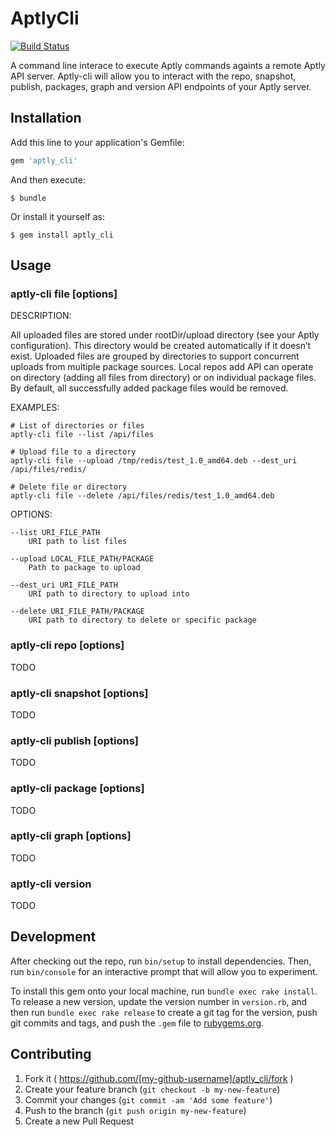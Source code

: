# AptlyCli

[![Build Status](https://travis-ci.org/sepulworld/aptly_cli.svg)](https://travis-ci.org/sepulworld/aptly_cli)

A command line interace to execute Aptly commands againts a remote Aptly API server.  Aptly-cli will allow you to interact with the repo, snapshot, publish, packages, graph and version API endpoints of your Aptly server.

## Installation

Add this line to your application's Gemfile:

```ruby
gem 'aptly_cli'
```

And then execute:

    $ bundle

Or install it yourself as:

    $ gem install aptly_cli

## Usage

###    aptly-cli file [options]

  DESCRIPTION:

All uploaded files are stored under rootDir/upload directory (see your Aptly configuration). This directory would be created automatically if it doesn’t exist. Uploaded files are grouped by directories to support concurrent uploads from multiple package sources. Local repos add API can operate on directory (adding all files from directory) or on individual package files. By default, all successfully added package files would be removed.

  EXAMPLES:

    # List of directories or files
    aptly-cli file --list /api/files

    # Upload file to a directory
    aptly-cli file --upload /tmp/redis/test_1.0_amd64.deb --dest_uri /api/files/redis/

    # Delete file or directory
    aptly-cli file --delete /api/files/redis/test_1.0_amd64.deb

  OPTIONS:

    --list URI_FILE_PATH
        URI path to list files

    --upload LOCAL_FILE_PATH/PACKAGE
        Path to package to upload

    --dest_uri URI_FILE_PATH
        URI path to directory to upload into

    --delete URI_FILE_PATH/PACKAGE
        URI path to directory to delete or specific package

###     aptly-cli repo [options]

TODO

###     aptly-cli snapshot [options]

TODO

###     aptly-cli publish [options]

TODO

###     aptly-cli package [options]

TODO

###     aptly-cli graph [options]

TODO

###     aptly-cli version

TODO

## Development

After checking out the repo, run `bin/setup` to install dependencies. Then, run `bin/console` for an interactive prompt that will allow you to experiment.

To install this gem onto your local machine, run `bundle exec rake install`. To release a new version, update the version number in `version.rb`, and then run `bundle exec rake release` to create a git tag for the version, push git commits and tags, and push the `.gem` file to [rubygems.org](https://rubygems.org).

## Contributing

1. Fork it ( https://github.com/[my-github-username]/aptly_cli/fork )
2. Create your feature branch (`git checkout -b my-new-feature`)
3. Commit your changes (`git commit -am 'Add some feature'`)
4. Push to the branch (`git push origin my-new-feature`)
5. Create a new Pull Request
